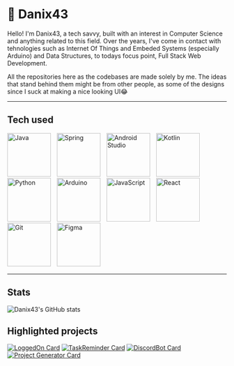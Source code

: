 # 🦉 Danix43

Hello! I'm Danix43, a tech savvy, built with an interest in Computer Science and anything related to this field. Over the years, I've come in contact with tehnologies such as Internet Of Things and Embeded Systems (especially Arduino) and Data Structures, to todays focus point, Full Stack Web Development.

All the repositories here as the codebases are made solely by me. The ideas that stand behind them might be from other people, as some of the designs since I suck at making a nice looking UI😂

----------------------------------------------------------------------

## Tech used

<img  alt="Java" width="100px" style="padding-right:10px;" src="https://cdn.jsdelivr.net/gh/devicons/devicon/icons/java/java-plain-wordmark.svg" />
<img  alt="Spring" width="100px" style="padding-right:10px;" src="https://cdn.jsdelivr.net/gh/devicons/devicon/icons/spring/spring-original-wordmark.svg" />
<img  alt="Android Studio" width="100px" style="padding-right:10px;" src="https://cdn.jsdelivr.net/gh/devicons/devicon/icons/androidstudio/androidstudio-original.svg" />
<img  alt="Kotlin" width="100px" style="padding-right:10px;" src="https://cdn.jsdelivr.net/gh/devicons/devicon/icons/kotlin/kotlin-original.svg" />
<img  alt="Python" width="100px" style="padding-right:10px;" src="https://cdn.jsdelivr.net/gh/devicons/devicon/icons/python/python-original.svg" />
<img  alt="Arduino" width="100px" style="padding-right:10px;" src="https://cdn.jsdelivr.net/gh/devicons/devicon/icons/arduino/arduino-original.svg" />
<img  alt="JavaScript" width="100px" style="padding-right:10px;" src="https://cdn.jsdelivr.net/gh/devicons/devicon/icons/javascript/javascript-original.svg" />
<img  alt="React" width="100px" style="padding-right:10px;" src="https://cdn.jsdelivr.net/gh/devicons/devicon/icons/react/react-original.svg" />
<img  alt="Git" width="100px" style="padding-right:10px;" src="https://cdn.jsdelivr.net/gh/devicons/devicon/icons/git/git-original.svg" />
<img  alt="Figma" width="100px" style="padding-right:10px;" src="https://cdn.jsdelivr.net/gh/devicons/devicon/icons/figma/figma-original.svg" />

----------------------------------------------------------------------

## Stats

![Danix43's GitHub stats](https://github-readme-stats.vercel.app/api?username=Danix43&show_icons=true&theme=vision-friendly-dark)

## Highlighted projects

[![LoggedOn Card](https://github-readme-stats.vercel.app/api/pin/?username=Danix43&repo=LoggedOn&theme=vision-friendly-dark)](https://github.com/Danix43/LoggedOn)
[![TaskReminder Card](https://github-readme-stats.vercel.app/api/pin/?username=Danix43&repo=Task-Reminder&theme=vision-friendly-dark)](https://github.com/Danix43/Task-Reminder)
[![DiscordBot Card](https://github-readme-stats.vercel.app/api/pin/?username=Danix43&repo=DiscordBotClanCLR&theme=vision-friendly-dark)](https://github.com/Danix43/DiscordBotClanCLR)
[![Project Generator Card](https://github-readme-stats.vercel.app/api/pin/?username=Danix43&repo=Project-Generator&theme=vision-friendly-dark)](https://github.com/Danix43/Project-Generator)
